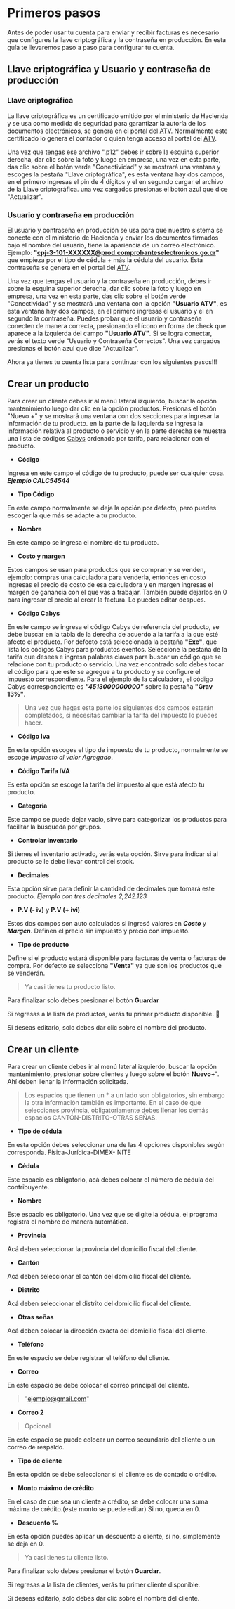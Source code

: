# Primeros pasos

Antes de poder usar tu cuenta para enviar y recibir facturas es necesario que configures la llave criptográfica y la contraseña en producción. En esta guía te llevaremos paso a paso para configurar tu cuenta.

## Llave criptográfica y Usuario y contraseña de producción

### Llave criptográfica

La llave criptográfica es un certificado emitido por el ministerio de Hacienda y se usa como medida de seguridad para garantizar la autoría de los documentos electrónicos, se genera en el portal del [ATV](https://atv.hacienda.go.cr/ATV/Login.aspx). Normalmente este certificado lo genera el contador o quien tenga acceso al portal del [ATV](https://atv.hacienda.go.cr/ATV/Login.aspx).

Una vez que tengas ese archivo ".p12" debes ir sobre la esquina superior derecha, dar clic sobre la foto y luego en empresa, una vez en esta parte, das clic sobre el botón verde "Conectividad" y se mostrará una ventana y escoges la pestaña "Llave criptográfica", es esta ventana hay dos campos, en el primero ingresas el pin de 4 dígitos y el en segundo cargar el archivo de la Llave criptográfica.
una vez cargados presionas el botón azul que dice "Actualizar".

### Usuario y contraseña en producción

El usuario y contraseña en producción se usa para que nuestro sistema se conecte con el ministerio de Hacienda y enviar los documentos firmados bajo el nombre del usuario, tiene la apariencia de un correo electrónico. Ejemplo: **"cpj-3-101-XXXXXX@prod.comprobanteselectronicos.go.cr"** que empieza por el tipo de cédula + más la cédula del usuario. Esta contraseña se genera en el portal del [ATV](https://atv.hacienda.go.cr/ATV/Login.aspx).

Una vez que tengas el usuario y la contraseña en producción, debes ir sobre la esquina superior derecha, dar clic sobre la foto y luego en empresa, una vez en esta parte, das clic sobre el botón verde "Conectividad" y se mostrará una ventana con la opción **"Usuario ATV"**, es esta ventana hay dos campos, en el primero ingresas el usuario y el en segundo la contraseña. Puedes probar que el usuario y contraseña conecten de manera correcta, presionando el ícono en forma de check que aparece a la izquierda del campo **"Usuario ATV"**. Si se logra conectar, verás el texto verde "Usuario y Contraseña Correctos". Una vez cargados presionas el botón azul que dice "Actualizar".



Ahora ya tienes tu cuenta lista para continuar con los siguientes pasos!!!


## Crear un producto
Para crear un cliente debes ir al menú lateral izquierdo, buscar la opción mantenimiento luego dar clic en la opción productos.
Presionas el botón "Nuevo +" y se mostrará una ventana con dos secciones para ingresar la información de tu producto. en la parte de la izquierda se ingresa la información relativa al producto o servicio y en la parte derecha se muestra una lista de códigos [Cabys](https://www.bccr.fi.cr/indicadores-economicos/cabys/Catalogo-de-bienes-servicios.xlsx) ordenado por tarifa, para relacionar con el producto.

- **Código**

Ingresa en este campo el código de tu producto, puede ser cualquier cosa. ***Ejemplo CALC54544***

- **Tipo Código**

En este campo normalmente se deja la opción por defecto, pero puedes escoger la que más se adapte a tu producto.

- **Nombre**

En este campo se ingresa el nombre de tu producto.

- **Costo y margen**

Estos campos se usan para productos que se compran y se venden, ejemplo: compras una calculadora para venderla, entonces en costo ingresas el precio de costo de esa calculadora y en margen ingresas el margen de ganancia con el que vas a trabajar. También puede dejarlos en 0 para ingresar el precio al crear la factura. Lo puedes editar después.

- **Código Cabys**

En este campo se ingresa el código Cabys de referencia del producto, se debe buscar en la tabla de la derecha de acuerdo a la tarifa a la que esté afecto el producto. Por defecto está seleccionada la pestaña **"Exe"**, que lista los códigos Cabys para productos exentos. Seleccione la pestaña de la tarifa que desees e ingresa palabras claves para buscar un código que se relacione con tu producto o servicio. Una vez encontrado solo debes tocar el código para que este se agregue a tu producto y se configure el impuesto correspondiente. Para el ejemplo de la calculadora, el código Cabys correspondiente es ***"4513000000000"*** sobre la pestaña **"Grav 13%"**.

> Una vez que hagas esta parte los siguientes dos campos estarán completados, si necesitas cambiar la tarifa del impuesto lo puedes hacer.

- **Código Iva**

En esta opción escoges el tipo de impuesto de tu producto, normalmente se escoge *Impuesto al valor Agregado*.

- **Código Tarifa IVA**

Es esta opción se escoge la tarifa del impuesto al que está afecto tu producto.

- **Categoría**

Este campo se puede dejar vacío, sirve para categorizar los productos para facilitar la búsqueda por grupos.

- **Controlar inventario**

Si tienes el inventario activado, verás esta opción. Sirve para indicar si al producto se le debe llevar control del stock.

- **Decimales**

Esta opción sirve para definir la cantidad de decimales que tomará este producto. *Ejemplo con tres decimales 2,242.123*

- **P.V (- iv)** y **P.V (+ ivi)**

Estos dos campos son auto calculados si ingresó valores en ***Costo*** y ***Margen***. Definen el precio sin impuesto y precio con impuesto.

- **Tipo de producto**

Define si el producto estará disponible para facturas de venta o facturas de compra. Por defecto se selecciona **"Venta"** ya que son los productos que se venderán.


>Ya casi tienes tu producto listo.

Para finalizar solo debes presionar el botón **Guardar**

Si regresas a la lista de productos, verás tu primer producto disponible. :100:

Si deseas editarlo, solo debes dar clic sobre el nombre del producto.


## Crear un cliente

Para crear un cliente debes ir al menú lateral izquierdo, buscar la opción mantenimiento, presionar sobre clientes y luego sobre el botón **Nuevo+**". Ahí deben llenar la información solicitada.

>Los espacios que tienen un * a un lado son obligatorios, sin embargo la otra información también es importante. En el caso de que selecciones provincia, obligatoriamente debes llenar los demás espacios CANTÓN-DISTRITO-OTRAS SEÑAS.


- **Tipo de cédula**

En esta opción debes seleccionar una de las 4 opciones disponibles según corresponda. Física-Jurídica-DIMEX- NITE

- **Cédula**

Este espacio es obligatorio, acá debes colocar el número de cédula del contribuyente.

- **Nombre**

Este espacio es obligatorio. Una vez que se digite la cédula, el programa registra el nombre de manera automática.

- **Provincia**

Acá deben seleccionar la provincia del domicilio fiscal del cliente.

- **Cantón**

Acá deben seleccionar el cantón del domicilio fiscal del cliente.

- **Distrito**

Acá deben seleccionar el distrito del domicilio fiscal del cliente.

- **Otras señas**

Acá deben colocar la dirección exacta del domicilio fiscal del cliente.

- **Teléfono**

En este espacio se debe registrar el teléfono del cliente.

- **Correo**

En este espacio se debe colocar el correo principal del cliente.
>"ejemplo@gmail.com"

- **Correo 2**
>Opcional

En este espacio se puede colocar un correo secundario del cliente o un correo de respaldo.

- **Tipo de cliente**

En esta opción se debe seleccionar si el cliente es de contado o crédito.

- **Monto máximo de crédito**

En el caso de que sea un cliente a crédito, se debe colocar una suma máxima de crédito.(este monto se puede editar) Si no, queda en 0.

- **Descuento %**

En esta opción puedes aplicar un descuento a cliente, si no, simplemente se deja en 0.


>Ya casi tienes tu cliente listo.

Para finalizar solo debes presionar el botón **Guardar**.

Si regresas a la lista de clientes, verás tu primer cliente disponible.

Si deseas editarlo, solo debes dar clic sobre el nombre del cliente.
